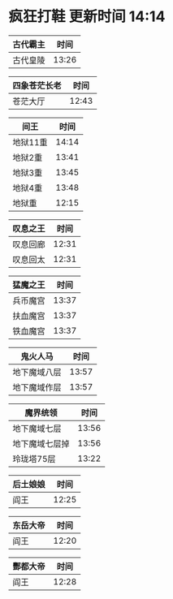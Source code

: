 # 疯狂打鞋 更新时间 14:14

| 古代霸主   | 时间    |
|--------|-------|
| 古代皇陵 | 13:26 |

| 四象苍茫长老   | 时间    |
|--------|-------|
| 苍茫大厅 | 12:43 |

| 间王   | 时间    |
|--------|-------|
| 地狱11重 | 14:14 |
| 地狱2重 | 13:41 |
| 地狱3重 | 13:45 |
| 地狱4重 | 13:48 |
| 地狱重 | 12:15 |

| 叹息之王   | 时间    |
|--------|-------|
| 叹息回廊 | 12:31 |
| 叹息回太 | 12:31 |

| 猛魔之王   | 时间    |
|--------|-------|
| 兵币魔宫 | 13:37 |
| 扶血魔宫 | 13:37 |
| 铁血魔宫 | 13:37 |

| 鬼火人马   | 时间    |
|--------|-------|
| 地下魔域八层 | 13:57 |
| 地下魔域作层 | 13:57 |

| 魔界统领   | 时间    |
|--------|-------|
| 地下魔域七层 | 13:56 |
| 地下魔域七层掉 | 13:56 |
| 玲珑塔75层 | 13:22 |

| 后土娘娘   | 时间    |
|--------|-------|
| 阎王 | 12:25 |

| 东岳大帝   | 时间    |
|--------|-------|
| 阎王 | 12:20 |

| 酆都大帝   | 时间    |
|--------|-------|
| 阎王 | 12:28 |
